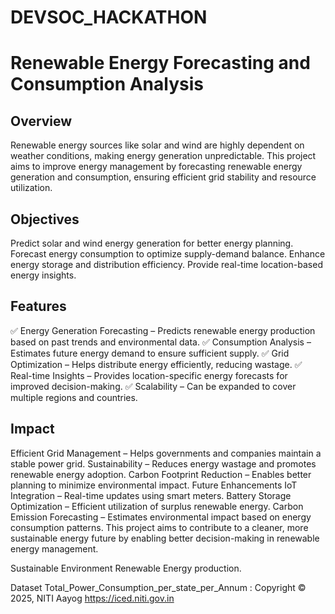 # DEVSOC_HACKATHON

# Renewable Energy Forecasting and Consumption Analysis
## Overview
Renewable energy sources like solar and wind are highly dependent on weather conditions, making energy generation unpredictable. This project aims to improve energy management by forecasting renewable energy generation and consumption, ensuring efficient grid stability and resource utilization.

## Objectives
Predict solar and wind energy generation for better energy planning.
Forecast energy consumption to optimize supply-demand balance.
Enhance energy storage and distribution efficiency.
Provide real-time location-based energy insights.
## Features
✅ Energy Generation Forecasting – Predicts renewable energy production based on past trends and environmental data.
✅ Consumption Analysis – Estimates future energy demand to ensure sufficient supply.
✅ Grid Optimization – Helps distribute energy efficiently, reducing wastage.
✅ Real-time Insights – Provides location-specific energy forecasts for improved decision-making.
✅ Scalability – Can be expanded to cover multiple regions and countries.

## Impact
Efficient Grid Management – Helps governments and companies maintain a stable power grid.
Sustainability – Reduces energy wastage and promotes renewable energy adoption.
Carbon Footprint Reduction – Enables better planning to minimize environmental impact.
Future Enhancements
IoT Integration – Real-time updates using smart meters.
Battery Storage Optimization – Efficient utilization of surplus renewable energy.
Carbon Emission Forecasting – Estimates environmental impact based on energy consumption patterns.
This project aims to contribute to a cleaner, more sustainable energy future by enabling better decision-making in renewable energy management.



Sustainable Environment Renewable Energy production.

Dataset Total_Power_Consumption_per_state_per_Annum : Copyright © 2025, NITI Aayog
https://iced.niti.gov.in
